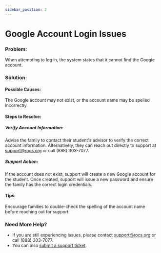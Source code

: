 ```yaml
---
sidebar_position: 2
---
```


# Google Account Login Issues

### Problem:
When attempting to log in, the system states that it cannot find the Google account.

### Solution:
#### Possible Causes:
The Google account may not exist, or the account name may be spelled incorrectly.

#### Steps to Resolve:
##### Verify Account Information:
Advise the family to contact their student's advisor to verify the correct account information.
Alternatively, they can reach out directly to support at support@rocs.org or call (888) 303-7077.

##### Support Action:
If the account does not exist, support will create a new Google account for the student.
Once created, support will issue a new password and ensure the family has the correct login credentials.

#### Tips:
Encourage families to double-check the spelling of the account name before reaching out for support.

### Need More Help?
- If you are still experiencing issues, please contact support@rocs.org or call (888) 303-7077.
- You can also [submit a support ticket](#).